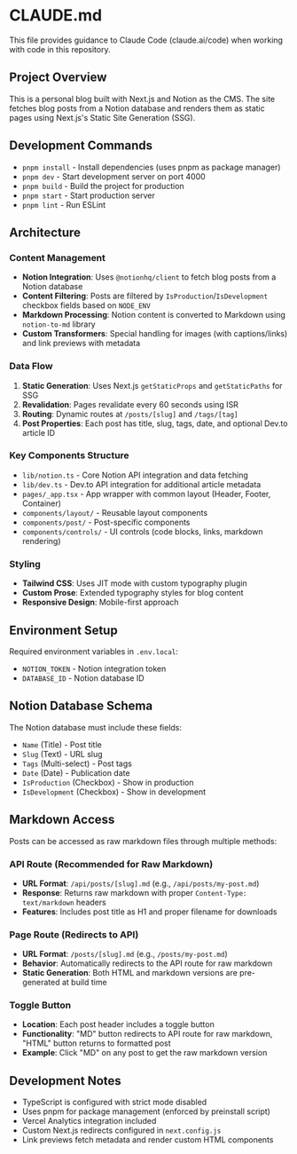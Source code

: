 # CLAUDE.md

This file provides guidance to Claude Code (claude.ai/code) when working with code in this repository.

## Project Overview

This is a personal blog built with Next.js and Notion as the CMS. The site fetches blog posts from a Notion database and renders them as static pages using Next.js's Static Site Generation (SSG).

## Development Commands

- `pnpm install` - Install dependencies (uses pnpm as package manager)
- `pnpm dev` - Start development server on port 4000
- `pnpm build` - Build the project for production
- `pnpm start` - Start production server
- `pnpm lint` - Run ESLint

## Architecture

### Content Management

- **Notion Integration**: Uses `@notionhq/client` to fetch blog posts from a Notion database
- **Content Filtering**: Posts are filtered by `IsProduction`/`IsDevelopment` checkbox fields based on `NODE_ENV`
- **Markdown Processing**: Notion content is converted to Markdown using `notion-to-md` library
- **Custom Transformers**: Special handling for images (with captions/links) and link previews with metadata

### Data Flow

1. **Static Generation**: Uses Next.js `getStaticProps` and `getStaticPaths` for SSG
2. **Revalidation**: Pages revalidate every 60 seconds using ISR
3. **Routing**: Dynamic routes at `/posts/[slug]` and `/tags/[tag]`
4. **Post Properties**: Each post has title, slug, tags, date, and optional Dev.to article ID

### Key Components Structure

- `lib/notion.ts` - Core Notion API integration and data fetching
- `lib/dev.ts` - Dev.to API integration for additional article metadata
- `pages/_app.tsx` - App wrapper with common layout (Header, Footer, Container)
- `components/layout/` - Reusable layout components
- `components/post/` - Post-specific components
- `components/controls/` - UI controls (code blocks, links, markdown rendering)

### Styling

- **Tailwind CSS**: Uses JIT mode with custom typography plugin
- **Custom Prose**: Extended typography styles for blog content
- **Responsive Design**: Mobile-first approach

## Environment Setup

Required environment variables in `.env.local`:

- `NOTION_TOKEN` - Notion integration token
- `DATABASE_ID` - Notion database ID

## Notion Database Schema

The Notion database must include these fields:

- `Name` (Title) - Post title
- `Slug` (Text) - URL slug
- `Tags` (Multi-select) - Post tags
- `Date` (Date) - Publication date
- `IsProduction` (Checkbox) - Show in production
- `IsDevelopment` (Checkbox) - Show in development

## Markdown Access

Posts can be accessed as raw markdown files through multiple methods:

### API Route (Recommended for Raw Markdown)

- **URL Format**: `/api/posts/[slug].md` (e.g., `/api/posts/my-post.md`)
- **Response**: Returns raw markdown with proper `Content-Type: text/markdown` headers
- **Features**: Includes post title as H1 and proper filename for downloads

### Page Route (Redirects to API)

- **URL Format**: `/posts/[slug].md` (e.g., `/posts/my-post.md`)
- **Behavior**: Automatically redirects to the API route for raw markdown
- **Static Generation**: Both HTML and markdown versions are pre-generated at build time

### Toggle Button

- **Location**: Each post header includes a toggle button
- **Functionality**: "MD" button redirects to API route for raw markdown, "HTML" button returns to formatted post
- **Example**: Click "MD" on any post to get the raw markdown version

## Development Notes

- TypeScript is configured with strict mode disabled
- Uses pnpm for package management (enforced by preinstall script)
- Vercel Analytics integration included
- Custom Next.js redirects configured in `next.config.js`
- Link previews fetch metadata and render custom HTML components
